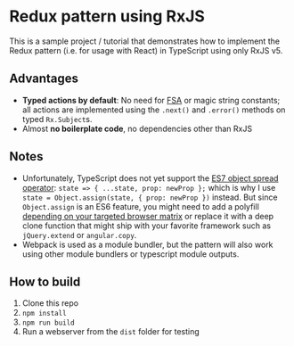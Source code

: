 Redux pattern using RxJS
=====

This is a sample project / tutorial that demonstrates how to implement the Redux pattern (i.e. for usage with React) in TypeScript using only RxJS v5.

Advantages
-----

* __Typed actions by default__: No need for [FSA](https://github.com/acdlite/flux-standard-action) or magic string constants; all actions are implemented using the `.next()` and `.error()` methods on typed `Rx.Subject`s.
* Almost __no boilerplate code__, no dependencies other than RxJS

Notes
----

* Unfortunately, TypeScript does not yet support the [ES7 object spread operator](https://github.com/sebmarkbage/ecmascript-rest-spread): ` state => { ...state, prop: newProp }; ` which is why I use `state = Object.assign(state, { prop: newProp })` instead. But since `Object.assign` is an ES6 feature, you might need to add a polyfill [depending on your targeted browser matrix](http://kangax.github.io/compat-table/es6/#test-Object_static_methods_Object.assign) or replace it with a deep clone function that might ship with your favorite framework such as `jQuery.extend` or `angular.copy`.
* Webpack is used as a module bundler, but the pattern will also work using other module bundlers or typescript module outputs.


How to build
----

1. Clone this repo
1. `npm install`
1. `npm run build`
1. Run a webserver from the `dist` folder for testing
